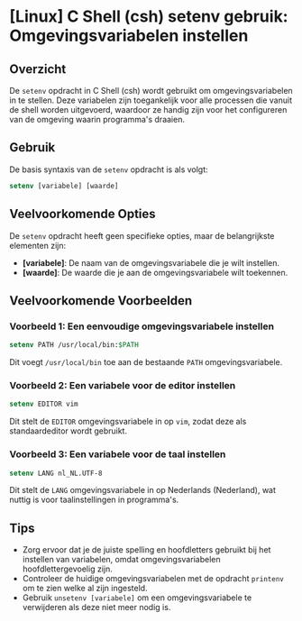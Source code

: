 # [Linux] C Shell (csh) setenv gebruik: Omgevingsvariabelen instellen

## Overzicht
De `setenv` opdracht in C Shell (csh) wordt gebruikt om omgevingsvariabelen in te stellen. Deze variabelen zijn toegankelijk voor alle processen die vanuit de shell worden uitgevoerd, waardoor ze handig zijn voor het configureren van de omgeving waarin programma's draaien.

## Gebruik
De basis syntaxis van de `setenv` opdracht is als volgt:

```csh
setenv [variabele] [waarde]
```

## Veelvoorkomende Opties
De `setenv` opdracht heeft geen specifieke opties, maar de belangrijkste elementen zijn:
- **[variabele]**: De naam van de omgevingsvariabele die je wilt instellen.
- **[waarde]**: De waarde die je aan de omgevingsvariabele wilt toekennen.

## Veelvoorkomende Voorbeelden

### Voorbeeld 1: Een eenvoudige omgevingsvariabele instellen
```csh
setenv PATH /usr/local/bin:$PATH
```
Dit voegt `/usr/local/bin` toe aan de bestaande `PATH` omgevingsvariabele.

### Voorbeeld 2: Een variabele voor de editor instellen
```csh
setenv EDITOR vim
```
Dit stelt de `EDITOR` omgevingsvariabele in op `vim`, zodat deze als standaardeditor wordt gebruikt.

### Voorbeeld 3: Een variabele voor de taal instellen
```csh
setenv LANG nl_NL.UTF-8
```
Dit stelt de `LANG` omgevingsvariabele in op Nederlands (Nederland), wat nuttig is voor taalinstellingen in programma's.

## Tips
- Zorg ervoor dat je de juiste spelling en hoofdletters gebruikt bij het instellen van variabelen, omdat omgevingsvariabelen hoofdlettergevoelig zijn.
- Controleer de huidige omgevingsvariabelen met de opdracht `printenv` om te zien welke al zijn ingesteld.
- Gebruik `unsetenv [variabele]` om een omgevingsvariabele te verwijderen als deze niet meer nodig is.